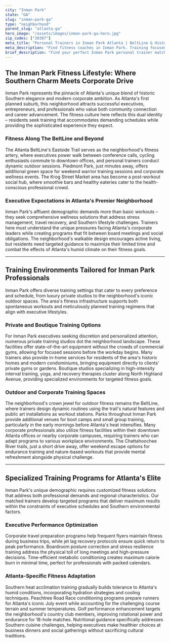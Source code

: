 ```yaml
---
city: "Inman Park"
state: "GA"
slug: "inman-park-ga"
type: "neighborhood"
parent_slug: "atlanta-ga"
hero_image: "/assets/images/inman-park-ga-hero.jpg"
zip_codes: ["30307"]
meta_title: "Personal Trainers in Inman Park Atlanta | BeltLine & Historic Wellness"
meta_description: "Find fitness coaches in Inman Park. Training focused on BeltLine access, historic home gyms, and the neighborhood's active creative community."
brief_description: "Find your perfect Inman Park personal trainer match today. Our elite service connects Atlanta's corporate executives and affluent professionals with certified trainers who understand your fast-paced lifestyle. Whether you need pre-workout sessions before heading downtown or customized programs for Southern heat adaptation, we match you with specialists in high-intensity training, executive fitness, and nutritional guidance. Achieve peak performance with trainers who know Inman Park's best outdoor spots and private studio options. Transform your fitness journey with a personalized match designed for Atlanta's demanding professionals."
---
```

## The Inman Park Fitness Lifestyle: Where Southern Charm Meets Corporate Drive

Inman Park represents the pinnacle of Atlanta's unique blend of historic Southern elegance and modern corporate ambition. As Atlanta's first planned suburb, this neighborhood attracts successful executives, entrepreneurs, and professionals who value both community connection and career advancement. The fitness culture here reflects this dual identity – residents seek training that accommodates demanding schedules while providing the sophisticated experience they expect.

### Fitness Along The BeltLine and Beyond

The Atlanta BeltLine's Eastside Trail serves as the neighborhood's fitness artery, where executives power walk between conference calls, cycling enthusiasts commute to downtown offices, and personal trainers conduct dynamic outdoor sessions. Piedmont Park, just minutes away, offers additional green space for weekend warrior training sessions and corporate wellness events. The Krog Street Market area has become a post-workout social hub, where smoothie bars and healthy eateries cater to the health-conscious professional crowd.

### Executive Expectations in Atlanta's Premier Neighborhood

Inman Park's affluent demographic demands more than basic workouts – they seek comprehensive wellness solutions that address stress management, travel recovery, and Southern lifestyle challenges. Trainers here must understand the unique pressures facing Atlanta's corporate leaders while creating programs that fit between board meetings and social obligations. The neighborhood's walkable design encourages active living, but residents need targeted guidance to maximize their limited time and combat the effects of Atlanta's humid climate on their fitness goals.

---

## Training Environments Tailored for Inman Park Professionals

Inman Park offers diverse training settings that cater to every preference and schedule, from luxury private studios to the neighborhood's iconic outdoor spaces. The area's fitness infrastructure supports both spontaneous workouts and meticulously planned training regimens that align with executive lifestyles.

### Private and Boutique Training Options

For Inman Park executives seeking discretion and personalized attention, numerous private training studios dot the neighborhood landscape. These facilities offer state-of-the-art equipment without the crowds of commercial gyms, allowing for focused sessions before the workday begins. Many trainers also provide in-home services for residents of the area's historic homes and modern condominiums, bringing equipment directly to clients' private gyms or gardens. Boutique studios specializing in high-intensity interval training, yoga, and recovery therapies cluster along North Highland Avenue, providing specialized environments for targeted fitness goals.

### Outdoor and Corporate Training Spaces

The neighborhood's crown jewel for outdoor fitness remains the BeltLine, where trainers design dynamic routines using the trail's natural features and public art installations as workout stations. Parks throughout Inman Park provide additional venues for boot camps and small group training, particularly in the early mornings before Atlanta's heat intensifies. Many corporate professionals also utilize fitness facilities within their downtown Atlanta offices or nearby corporate campuses, requiring trainers who can adapt programs to various workplace environments. The Chattahoochee River trails, just a short drive away, offer weekend escape options for endurance training and nature-based workouts that provide mental refreshment alongside physical challenge.

---

## Specialized Training Programs for Atlanta's Elite

Inman Park's unique demographic requires customized fitness solutions that address both professional demands and regional characteristics. Our matched trainers develop targeted programs that deliver maximum results within the constraints of executive schedules and Southern environmental factors.

### Executive Performance Optimization

Corporate travel preparation programs help frequent flyers maintain fitness during business trips, while jet lag recovery protocols ensure quick return to peak performance. Boardroom posture correction and stress resilience training address the physical toll of long meetings and high-pressure decisions. Time-efficient metabolic conditioning creates maximum calorie burn in minimal time, perfect for professionals with packed calendars.

### Atlanta-Specific Fitness Adaptation

Southern heat acclimation training gradually builds tolerance to Atlanta's humid conditions, incorporating hydration strategies and cooling techniques. Peachtree Road Race conditioning programs prepare runners for Atlanta's iconic July event while accounting for the challenging course terrain and summer temperatures. Golf performance enhancement targets the neighborhood's country club members, improving rotational power and endurance for 18-hole matches. Nutritional guidance specifically addresses Southern cuisine challenges, helping executives make healthier choices at business dinners and social gatherings without sacrificing cultural traditions.